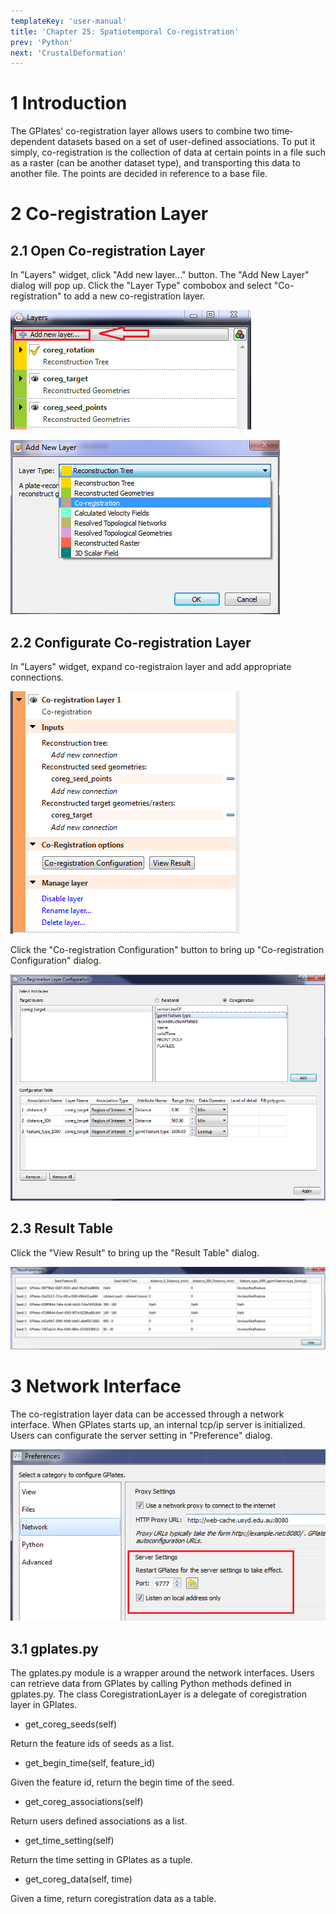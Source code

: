 ```yaml
---
templateKey: 'user-manual'
title: 'Chapter 25: Spatiotemporal Co-registration'
prev: 'Python'
next: 'CrustalDeformation'
---
```


1 Introduction
============

The GPlates' co-registration layer allows users to combine two time-dependent datasets based on a set of user-defined associations. To put it simply, co-registration is the collection of data at certain points in a file such as a raster (can be another dataset type), and transporting this data to another file. The points are decided in reference to a base file.

2 Co-registration Layer
=====================

2.1 Open Co-registration Layer
--------------------------

In "Layers" widget, click "Add new layer…" button. The "Add New Layer" dialog will pop up. Click the "Layer Type" combobox and select "Co-registration" to add a new co-registration layer.

![](screenshots/LayersWidget.png)

![](screenshots/AddLayerDlg.png)

2.2 Configurate Co-registration Layer
---------------------------------

In "Layers" widget, expand co-registraion layer and add appropriate connections.

![](screenshots/CoregLayer.png)

Click the "Co-registration Configuration" button to bring up "Co-registration Configuration" dialog.

![](screenshots/CoregCfg.png)

2.3 Result Table
------------

Click the "View Result" to bring up the "Result Table" dialog.

![](screenshots/ResultTable.png)

3 Network Interface
=================

The co-registration layer data can be accessed through a network interface. When GPlates starts up, an internal tcp/ip server is initialized. Users can configurate the server setting in "Preference" dialog.

![](screenshots/ServerSetting.png)

3.1 gplates.py
----------

The gplates.py module is a wrapper around the network interfaces. Users can retrieve data from GPlates by calling Python methods defined in gplates.py. The class CoregistrationLayer is a delegate of coregistration layer in GPlates.

-   get\_coreg\_seeds(self)

Return the feature ids of seeds as a list.

-   get\_begin\_time(self, feature\_id)

Given the feature id, return the begin time of the seed.

-   get\_coreg\_associations(self)

Return users defined associations as a list.

-   get\_time\_setting(self)

Return the time setting in GPlates as a tuple.

-   get\_coreg\_data(self, time)

Given a time, return coregistration data as a table.

